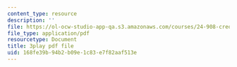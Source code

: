 ```yaml
---
content_type: resource
description: ''
file: https://ol-ocw-studio-app-qa.s3.amazonaws.com/courses/24-908-creole-languages-and-caribbean-identities-spring-2017/168fe39b94b2b09e1c83e7f82aaf513e_SRp9W3T_sHQ.pdf
file_type: application/pdf
resourcetype: Document
title: 3play pdf file
uid: 168fe39b-94b2-b09e-1c83-e7f82aaf513e
---
```

